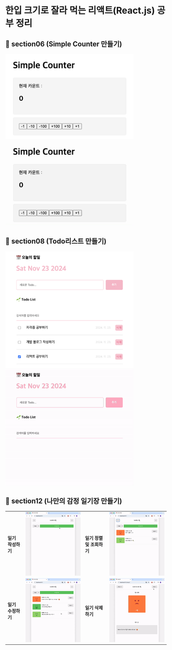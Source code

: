 # 한입 크기로 잘라 먹는 리액트(React.js) 공부 정리

## 🌱 section06 (Simple Counter 만들기)
<div>
  <img src="/images/SimpleCounter.png" width="400" />
  <img src="/images/SimpleCounter.gif" width="400" />
</div>

## 📅 section08 (Todo리스트 만들기)
<div>
  <img src="/images/TodoReact.png" width="400" />
  <img src="/images/TodoReact.gif" width="400" />
</div>

## 🥳 section12 (나만의 감정 일기장 만들기)

<table>
  <tr>
    <td><strong>일기 작성하기</strong></td>
    <td><img src="./images/newDiary.gif" alt="일기 작성" width="400" /></td>
    <td><strong>일기 정렬 및 조회하기</strong></td>
    <td><img src="./images/filterDiary.gif" alt="일기 정렬 및 조회" width="400" /></td>
  </tr>
  <tr></tr>
  <tr>
    <td><strong>일기 수정하기</strong></td>
    <td><img src="./images/updateDiary.gif" alt="일기 수정" width="300" /></td>
    <td><strong>일기 삭제하기</strong></td>
    <td><img src="./images/deleteDiary.gif" alt="일기 삭제" width="300" /></td>
  </tr>
</table>


